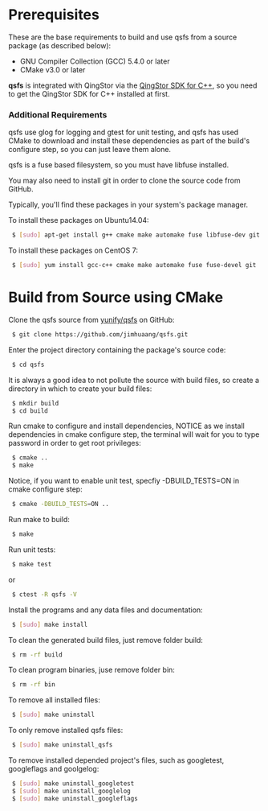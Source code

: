 # Prerequisites

These are the base requirements to build and use qsfs from a source package (as described below): 
- GNU Compiler Collection (GCC) 5.4.0 or later
- CMake v3.0 or later

**qsfs** is integrated with QingStor via the [QingStor SDK for C++][qs-sdk-cpp link], so you need to get the QingStor SDK for C++ installed at first.

### Additional Requirements
qsfs use glog for logging and gtest for unit testing, and qsfs
has used CMake to download and install these dependencies as part of the build's configure step,
so you can just leave them alone.

qsfs is a fuse based filesystem, so you must have libfuse installed.

You may also need to install git in order to clone the source code from
GitHub.

Typically, you'll find these packages in your system's package manager.

To install these packages on Ubuntu14.04:
```sh
 $ [sudo] apt-get install g++ cmake make automake fuse libfuse-dev git
```

To install these packages on CentOS 7:
```sh
 $ [sudo] yum install gcc-c++ cmake make automake fuse fuse-devel git
```

# Build from Source using CMake

Clone the qsfs source from [yunify/qsfs][qsfs github link] on GitHub:
```sh
 $ git clone https://github.com/jimhuaang/qsfs.git
```

Enter the project directory containing the package's source code:
```sh
 $ cd qsfs
```

It is always a good idea to not pollute the source with build files,
so create a directory in which to create your build files:
```sh
 $ mkdir build
 $ cd build
```

Run cmake to configure and install dependencies, NOTICE as we install
dependencies in cmake configure step, the terminal will wait for you
to type password in order to get root privileges:
```sh
 $ cmake ..
 $ make
```

Notice, if you want to enable unit test, specfiy -DBUILD_TESTS=ON in cmake
configure step:
```sh
 $ cmake -DBUILD_TESTS=ON ..
```

Run make to build:
```sh
 $ make
```

Run unit tests:
```sh
 $ make test
```
  or
```sh
 $ ctest -R qsfs -V
```

Install the programs and any data files and documentation:
```sh
 $ [sudo] make install
```

To clean the generated build files, just remove folder build:
```sh
 $ rm -rf build
```

To clean program binaries, juse remove folder bin:
```sh
 $ rm -rf bin
```

To remove all installed files:
```sh
 $ [sudo] make uninstall
```

To only remove installed qsfs files:
```sh
 $ [sudo] make uninstall_qsfs
```

To remove installed depended project's files, such as googletest, googleflags and goolgelog:
```sh
 $ [sudo] make uninstall_googletest
 $ [sudo] make uninstall_googlelog
 $ [sudo] make uninstall_googleflags
```


[qsfs github link]: https://github.com/jimhuaang/qsfs
[qs-sdk-cpp link]: https://git.internal.yunify.com/MorvenHuang/qingstor-sdk-c-and-cpp
